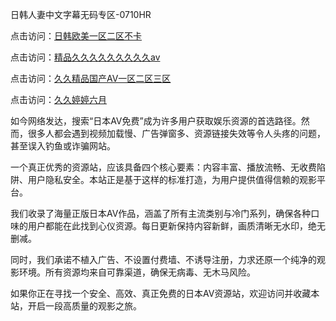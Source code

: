 日韩人妻中文字幕无码专区-0710HR

点击访问：<a href="https://heiliaowzu4ur.pages.dev">日韩欧美一区二区不卡</a>

点击访问：<a href="https://heiliao2dmwwy.pages.dev">精品久久久久久久久久久aⅴ</a>

点击访问：<a href="https://heiliaowzu4ur.pages.dev">久久精品国产AV一区二区三区</a>

点击访问：<a href="https://heiliao2dmwwy.pages.dev">久久婷婷六月</a>

如今网络发达，搜索“日本AV免费”成为许多用户获取娱乐资源的首选路径。然而，很多人都会遇到视频加载慢、广告弹窗多、资源链接失效等令人头疼的问题，甚至误入钓鱼或诈骗网站。

一个真正优秀的资源站，应该具备四个核心要素：内容丰富、播放流畅、无收费陷阱、用户隐私安全。本站正是基于这样的标准打造，为用户提供值得信赖的观影平台。

我们收录了海量正版日本AV作品，涵盖了所有主流类别与冷门系列，确保各种口味的用户都能在此找到心仪资源。每日更新保持内容新鲜，画质清晰无水印，绝无删减。

同时，我们承诺不植入广告、不设置付费墙、不诱导注册，力求还原一个纯净的观影环境。所有资源均来自可靠渠道，确保无病毒、无木马风险。

如果你正在寻找一个安全、高效、真正免费的日本AV资源站，欢迎访问并收藏本站，开启一段高质量的观影之旅。

<span style="display:none;">[Canonical link]( https://github.com/hk20250710/riben541 ）</span>
